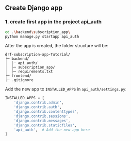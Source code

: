 ## Create Django app

### 1. create first app in the project api_auth
```sh
cd .\backend\subscription_app\
python manage.py startapp api_auth
```

After the app is created, the folder structure will be:
```
drf-subscription-app-Tutorial/
├─ backend/
│  ├─ api_auth/
│  ├─ subscription_app/
│  ├─ requirements.txt
├─ frontend/
├─ .gitignore
```

Add the new app to `INSTALLED_APPS` in `api_auth/settings.py`:
```python
INSTALLED_APPS = [
    'django.contrib.admin',
    'django.contrib.auth',
    'django.contrib.contenttypes',
    'django.contrib.sessions',
    'django.contrib.messages',
    'django.contrib.staticfiles',
    'api_auth',  # Add the new app here
]
```
